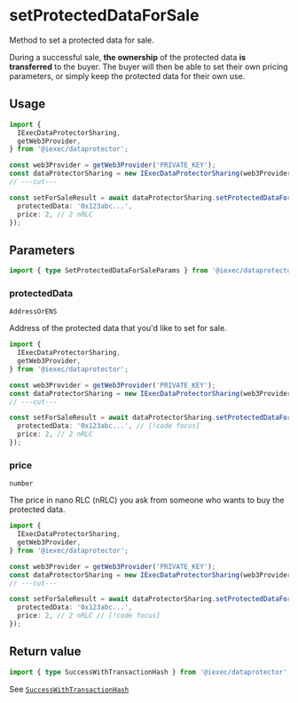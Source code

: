 # setProtectedDataForSale

Method to set a protected data for sale.

During a successful sale, **the ownership** of the protected data **is
transferred** to the buyer. The buyer will then be able to set their own pricing
parameters, or simply keep the protected data for their own use.

## Usage

```ts twoslash
import {
  IExecDataProtectorSharing,
  getWeb3Provider,
} from '@iexec/dataprotector';

const web3Provider = getWeb3Provider('PRIVATE_KEY');
const dataProtectorSharing = new IExecDataProtectorSharing(web3Provider);
// ---cut---

const setForSaleResult = await dataProtectorSharing.setProtectedDataForSale({
  protectedData: '0x123abc...',
  price: 2, // 2 nRLC
});
```

## Parameters

```ts twoslash
import { type SetProtectedDataForSaleParams } from '@iexec/dataprotector';
```

### protectedData

`AddressOrENS`

Address of the protected data that you'd like to set for sale.

```ts twoslash
import {
  IExecDataProtectorSharing,
  getWeb3Provider,
} from '@iexec/dataprotector';

const web3Provider = getWeb3Provider('PRIVATE_KEY');
const dataProtectorSharing = new IExecDataProtectorSharing(web3Provider);
// ---cut---

const setForSaleResult = await dataProtectorSharing.setProtectedDataForSale({
  protectedData: '0x123abc...', // [!code focus]
  price: 2, // 2 nRLC
});
```

### price

`number`

The price in nano RLC (nRLC) you ask from someone who wants to buy the protected
data.

```ts twoslash
import {
  IExecDataProtectorSharing,
  getWeb3Provider,
} from '@iexec/dataprotector';

const web3Provider = getWeb3Provider('PRIVATE_KEY');
const dataProtectorSharing = new IExecDataProtectorSharing(web3Provider);
// ---cut---

const setForSaleResult = await dataProtectorSharing.setProtectedDataForSale({
  protectedData: '0x123abc...',
  price: 2, // 2 nRLC // [!code focus]
});
```

## Return value

```ts twoslash
import { type SuccessWithTransactionHash } from '@iexec/dataprotector';
```

See [`SuccessWithTransactionHash`](../../types.md#successwithtransactionhash)
